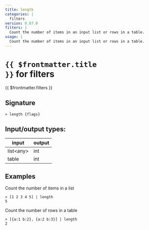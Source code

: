 ```yaml
---
title: length
categories: |
  filters
version: 0.87.0
filters: |
  Count the number of items in an input list or rows in a table.
usage: |
  Count the number of items in an input list or rows in a table.
---
```

<!-- This file is automatically generated. Please edit the command in https://github.com/nushell/nushell instead. -->

# <code>{{ $frontmatter.title }}</code> for filters

<div class='command-title'>{{ $frontmatter.filters }}</div>

## Signature

```> length {flags} ```


## Input/output types:

| input     | output |
| --------- | ------ |
| list\<any\> | int    |
| table     | int    |
## Examples

Count the number of items in a list
```nu
> [1 2 3 4 5] | length
5
```

Count the number of rows in a table
```nu
> [{a:1 b:2}, {a:2 b:3}] | length
2
```
